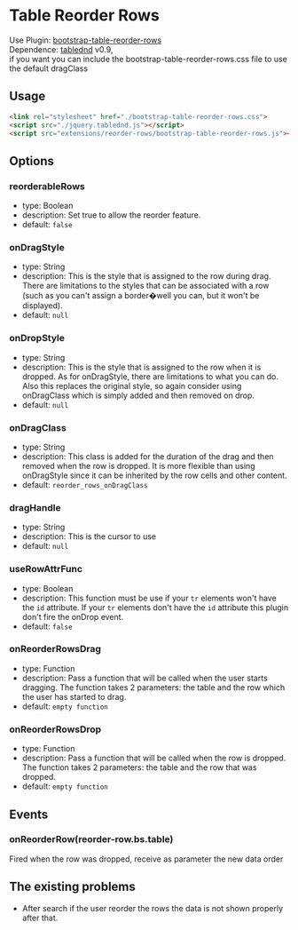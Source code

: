 # Table Reorder Rows

Use Plugin: [bootstrap-table-reorder-rows](https://github.com/wenzhixin/bootstrap-table/tree/master/src/extensions/reorder-rows) </br>
Dependence: [tablednd](https://github.com/isocra/TableDnD) v0.9, </br>
if you want you can include the bootstrap-table-reorder-rows.css file to use the default dragClass


## Usage

```html
<link rel="stylesheet" href="./bootstrap-table-reorder-rows.css">
<script src="./jquery.tablednd.js"></script>
<script src="extensions/reorder-rows/bootstrap-table-reorder-rows.js"></script>
```

## Options

### reorderableRows

* type: Boolean
* description: Set true to allow the reorder feature.
* default: `false`

### onDragStyle

* type: String
* description: This is the style that is assigned to the row during drag. There are limitations to the styles that can be associated with a row (such as you can't assign a border�well you can, but it won't be displayed).
* default: `null`

### onDropStyle

* type: String
* description: This is the style that is assigned to the row when it is dropped. As for onDragStyle, there are limitations to what you can do. Also this replaces the original style, so again consider using onDragClass which is simply added and then removed on drop.
* default: `null`

### onDragClass

* type: String
* description: This class is added for the duration of the drag and then removed when the row is dropped. It is more flexible than using onDragStyle since it can be inherited by the row cells and other content.
* default: `reorder_rows_onDragClass`

### dragHandle

* type: String
* description: This is the cursor to use
* default: `null`

### useRowAttrFunc

* type: Boolean
* description: This function must be use if your `tr` elements won't have the `id` attribute. If your `tr` elements don't have the `id` attribute this plugin don't fire the onDrop event.
* default: `false`

### onReorderRowsDrag

* type: Function
* description: Pass a function that will be called when the user starts dragging. The function takes 2 parameters: the table and the row which the user has started to drag.
* default: `empty function`

### onReorderRowsDrop

* type: Function
* description: Pass a function that will be called when the row is dropped. The function takes 2 parameters: the table and the row that was dropped.
* default: `empty function`

## Events

### onReorderRow(reorder-row.bs.table)

Fired when the row was dropped, receive as parameter the new data order

## The existing problems

* After search if the user reorder the rows the data is not shown properly after that.
